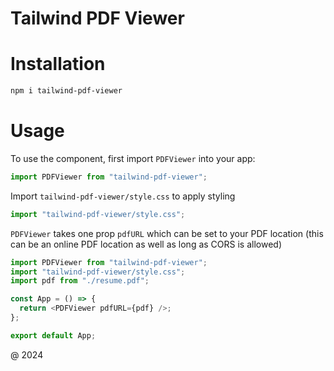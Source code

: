 # Tailwind PDF Viewer

# Installation

```sh
npm i tailwind-pdf-viewer
```

# Usage

To use the component, first import `PDFViewer` into your app:

```js
import PDFViewer from "tailwind-pdf-viewer";
```

Import `tailwind-pdf-viewer/style.css` to apply styling

```js
import "tailwind-pdf-viewer/style.css";
```

`PDFViewer` takes one prop `pdfURL` which can be set to your PDF location (this can be an online PDF location as well as long as CORS is allowed)

```js
import PDFViewer from "tailwind-pdf-viewer";
import "tailwind-pdf-viewer/style.css";
import pdf from "./resume.pdf";

const App = () => {
  return <PDFViewer pdfURL={pdf} />;
};

export default App;
```
 @ 2024
